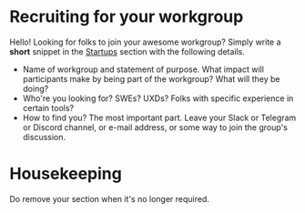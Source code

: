 # Recruiting for your workgroup

Hello! Looking for folks to join your awesome workgroup? Simply write a **short** snippet in the [Startups](/README.md#Startups) section with the following details.

- Name of workgroup and statement of purpose. What impact will participants make by being part of the workgroup? What will they be doing?
- Who're you looking for? SWEs? UXDs? Folks with specific experience in certain tools?
- How to find you? The most important part. Leave your Slack or Telegram or Discord channel, or e-mail address, or some way to join the group's discussion.

# Housekeeping

Do remove your section when it's no longer required.

